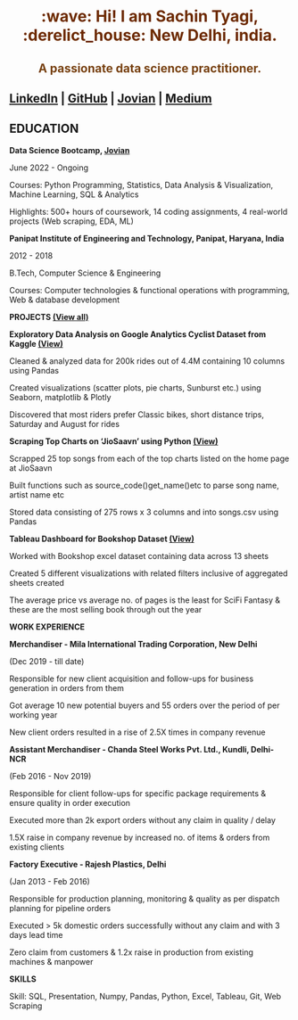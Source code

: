 <h1>
<p align="center" style="color:#6E2C00";>
  :wave: Hi! I am Sachin Tyagi, :derelict_house: New Delhi, india. </b>
</p align="center">
</h1>
<h2>
<p align="center" style="color:#784212";>
 A passionate data science practitioner.
</p align="center">
  </h2>

## [LinkedIn](https://www.linkedin.com/in/sachintyagi0009)   |   [GitHub](https://github.com/sachintyagi0009)   |   [Jovian](https://jovian.ai/sachintyagi0009)   |   [Medium](https://medium.com/@sachintyagi0009)

## EDUCATION

**Data Science Bootcamp, [Jovian](https://github.com/JovianML)**                                                                                        

June 2022 - Ongoing

Courses: Python Programming, Statistics, Data Analysis & Visualization, Machine Learning, SQL & Analytics

Highlights: 500+ hours of coursework, 14 coding assignments, 4 real-world projects (Web scraping, EDA, ML)

**Panipat Institute of Engineering and Technology, Panipat, Haryana, India**                                 

2012 - 2018

B.Tech, Computer Science & Engineering 

Courses: Computer technologies & functional operations with programming, Web & database development

**PROJECTS [(View all)](https://github.com/sachintyagi0009)**

**Exploratory Data Analysis on Google Analytics Cyclist Dataset from Kaggle [(View)](https://jovian.ai/sachintyagi0009/project-2-cyclistic-exploratory-data-analysis-by-sachin-tyagi)**

Cleaned & analyzed data for 200k rides out of 4.4M containing 10 columns using Pandas

Created visualizations (scatter plots, pie charts, Sunburst etc.) using Seaborn, matplotlib & Plotly

 Discovered that most riders prefer Classic bikes, short distance trips, Saturday and August for rides 

**Scraping Top Charts on ‘JioSaavn’ using Python [(View)](https://jovian.ai/sachintyagi0009/jiosavan)**

Scrapped 25 top songs from each of the top charts listed on the home page at JioSaavn

Built functions such as source_code()get_name()etc to parse song name, artist name etc

Stored data consisting of 275 rows x 3 columns and into songs.csv using Pandas

**Tableau Dashboard for Bookshop Dataset [(View)](https://public.tableau.com/views/Bookshop1_16597546308270/Overviewdashboard?:language=en-US&:display_count=n&:origin=viz_share_link)**

Worked with Bookshop excel dataset containing data across 13 sheets

Created 5 different visualizations with related filters inclusive of aggregated sheets created

The average price vs average no. of pages is the least for SciFi Fantasy & these are the most selling book through out the year

**WORK EXPERIENCE**

**Merchandiser - Mila International Trading Corporation, New Delhi**

(Dec 2019 - till date)

Responsible for new client acquisition and follow-ups for business generation in orders from them

Got average 10 new potential buyers and 55 orders over the period of per working year

New client orders resulted in a rise of 2.5X times in company revenue

**Assistant Merchandiser - Chanda Steel Works Pvt. Ltd., Kundli, Delhi-NCR**                        

(Feb 2016 - Nov 2019)

Responsible for client follow-ups for specific package requirements & ensure quality in order execution

Executed more than 2k export orders without any claim in quality / delay

1.5X raise in company revenue by increased no. of items & orders from existing clients

**Factory Executive - Rajesh Plastics, Delhi**

(Jan 2013 - Feb 2016)

Responsible for production planning, monitoring & quality as per dispatch planning for pipeline orders

Executed > 5k domestic orders successfully without any claim and with 3 days lead time

Zero claim from customers & 1.2x raise in production from existing machines & manpower

**SKILLS** 

Skill: SQL, Presentation, Numpy, Pandas, Python, Excel, Tableau, Git, Web Scraping

